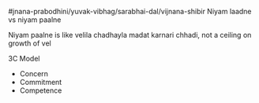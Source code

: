#jnana-prabodhini/yuvak-vibhag/sarabhai-dal/vijnana-shibir
Niyam laadne vs niyam paalne

Niyam paalne is like velila chadhayla madat karnari chhadi, not a ceiling on growth of vel

3C Model
- Concern
- Commitment
- Competence




